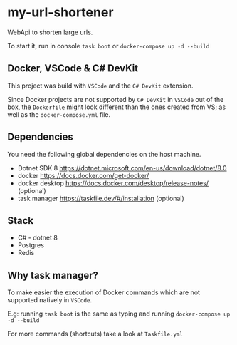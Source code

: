 # my-url-shortener

WebApi to shorten large urls.

To start it, run in console `task boot` or `docker-compose up -d --build`

## Docker, VSCode & C# DevKit

This project was build with `VSCode` and the `C# DevKit` extension.

Since Docker projects are not supported by `C# DevKit` in `VSCode` out of the box, the `Dockerfile` might look different than the ones created from VS; as well as the `docker-compose.yml` file.

## Dependencies

You need the following global dependencies on the host machine.

- Dotnet SDK 8 https://dotnet.microsoft.com/en-us/download/dotnet/8.0
- docker https://docs.docker.com/get-docker/
- docker desktop https://docs.docker.com/desktop/release-notes/ (optional)
- task manager https://taskfile.dev/#/installation (optional)

## Stack

- C# - dotnet 8
- Postgres
- Redis

## Why task manager?

To make easier the execution of Docker commands which are not supported natively in `VSCode`.

E.g: running `task boot` is the same as typing and running `docker-compose up -d --build`

For more commands (shortcuts) take a look at `Taskfile.yml`
